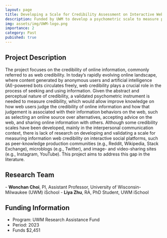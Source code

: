 ```yaml
---
layout: page
title: Developing a Scale for Credibility Assessment on Interactive Web Platforms
description: Funded by UWM to develop a psychometric scale to measure pereceived credibility of online information created by anonymous users and GenAI bots on the web. 2023 ($2,451)
img: assets/img/UWM-logo.png
importance: 2
category: Past
pubished: true
---
```


<h2>Project Description</h2>
The project focuses on the credibility of online information, commonly referred to as web credibility. In today’s rapidly evolving online landscape, where content generated by anonymous users and artificial intelligence (AI)-powered bots circulates freely, web credibility plays a crucial role in the process of seeking and using information. Given the abstract and perceptual nature of credibility, a validated psychometric instrument is needed to measure credibility, which would allow improve knowledge on how web users judge the credibility of online information and how that judgement is associated with their information behaviors on the web, such as selecting an online source over alternatives, accepting advice on the web, and sharing online information with others. Although some credibility scales have been developed, mainly in the interpersonal communication context, there is lack of research on developing and validating a scale for measuring information web credibility on interactive social platforms, such as peer-knowledge production communities (e.g., Reddit, Wikipedia, Stack Exchange), microblogs (e.g., Twitter), and image- and video-sharing sites (e.g., Instagram, YouTube). This project aims to address this gap in the literature.

<h2>Research Team</h2>
- <b>Wonchan Choi</b>, PI, Assistant Professor, University of Wisconsin-Milwaukee (UWM) iSchool
- <b>Liya Zhu</b>, RA, PhD Student, UWM iSchool

<h2>Funding Information</h2>

- Program: UWM Research Assistance Fund
- Period: 2023
- Funds $2,451
